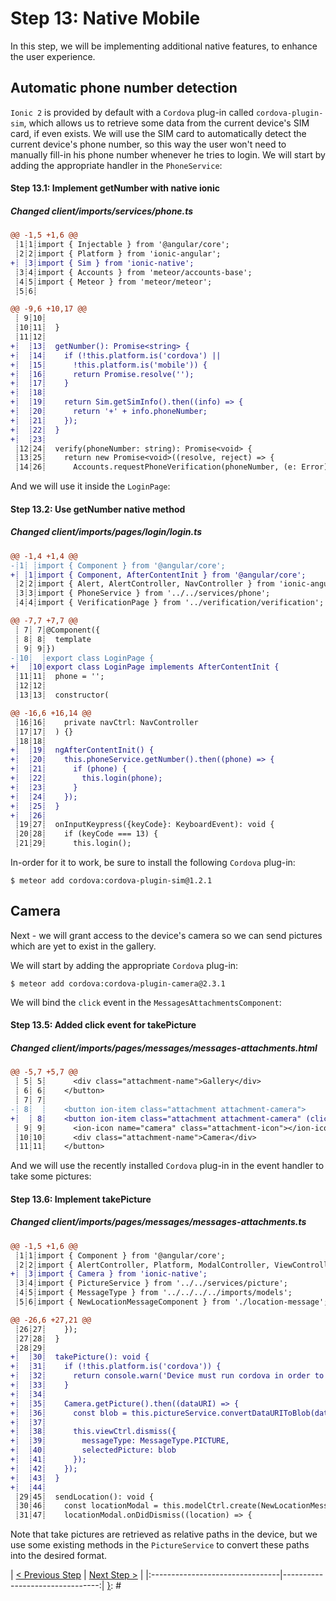 # Step 13: Native Mobile

In this step, we will be implementing additional native features, to enhance the user experience.

## Automatic phone number detection

`Ionic 2` is provided by default with a `Cordova` plug-in called `cordova-plugin-sim`, which allows us to retrieve some data from the current device's SIM card, if even exists. We will use the SIM card to automatically detect the current device's phone number, so this way the user won't need to manually fill-in his phone number whenever he tries to login. We will start by adding the appropriate handler in the `PhoneService`:

[{]: <helper> (diff_step 13.1)
#### Step 13.1: Implement getNumber with native ionic

##### Changed client/imports/services/phone.ts
```diff
@@ -1,5 +1,6 @@
 ┊1┊1┊import { Injectable } from '@angular/core';
 ┊2┊2┊import { Platform } from 'ionic-angular';
+┊ ┊3┊import { Sim } from 'ionic-native';
 ┊3┊4┊import { Accounts } from 'meteor/accounts-base';
 ┊4┊5┊import { Meteor } from 'meteor/meteor';
 ┊5┊6┊
```
```diff
@@ -9,6 +10,17 @@
 ┊ 9┊10┊
 ┊10┊11┊  }
 ┊11┊12┊
+┊  ┊13┊  getNumber(): Promise<string> {
+┊  ┊14┊    if (!this.platform.is('cordova') ||
+┊  ┊15┊      !this.platform.is('mobile')) {
+┊  ┊16┊      return Promise.resolve('');
+┊  ┊17┊    }
+┊  ┊18┊
+┊  ┊19┊    return Sim.getSimInfo().then((info) => {
+┊  ┊20┊      return '+' + info.phoneNumber;
+┊  ┊21┊    });
+┊  ┊22┊  }
+┊  ┊23┊
 ┊12┊24┊  verify(phoneNumber: string): Promise<void> {
 ┊13┊25┊    return new Promise<void>((resolve, reject) => {
 ┊14┊26┊      Accounts.requestPhoneVerification(phoneNumber, (e: Error) => {
```
[}]: #

And we will use it inside the `LoginPage`:

[{]: <helper> (diff_step 13.2)
#### Step 13.2: Use getNumber native method

##### Changed client/imports/pages/login/login.ts
```diff
@@ -1,4 +1,4 @@
-┊1┊ ┊import { Component } from '@angular/core';
+┊ ┊1┊import { Component, AfterContentInit } from '@angular/core';
 ┊2┊2┊import { Alert, AlertController, NavController } from 'ionic-angular';
 ┊3┊3┊import { PhoneService } from '../../services/phone';
 ┊4┊4┊import { VerificationPage } from '../verification/verification';
```
```diff
@@ -7,7 +7,7 @@
 ┊ 7┊ 7┊@Component({
 ┊ 8┊ 8┊  template
 ┊ 9┊ 9┊})
-┊10┊  ┊export class LoginPage {
+┊  ┊10┊export class LoginPage implements AfterContentInit {
 ┊11┊11┊  phone = '';
 ┊12┊12┊
 ┊13┊13┊  constructor(
```
```diff
@@ -16,6 +16,14 @@
 ┊16┊16┊    private navCtrl: NavController
 ┊17┊17┊  ) {}
 ┊18┊18┊
+┊  ┊19┊  ngAfterContentInit() {
+┊  ┊20┊    this.phoneService.getNumber().then((phone) => {
+┊  ┊21┊      if (phone) {
+┊  ┊22┊        this.login(phone);
+┊  ┊23┊      }
+┊  ┊24┊    });
+┊  ┊25┊  }
+┊  ┊26┊
 ┊19┊27┊  onInputKeypress({keyCode}: KeyboardEvent): void {
 ┊20┊28┊    if (keyCode === 13) {
 ┊21┊29┊      this.login();
```
[}]: #

In-order for it to work, be sure to install the following `Cordova` plug-in:

    $ meteor add cordova:cordova-plugin-sim@1.2.1

## Camera

Next - we will grant access to the device's camera so we can send pictures which are yet to exist in the gallery.

We will start by adding the appropriate `Cordova` plug-in:

    $ meteor add cordova:cordova-plugin-camera@2.3.1

We will bind the `click` event in the `MessagesAttachmentsComponent`:

[{]: <helper> (diff_step 13.5)
#### Step 13.5: Added click event for takePicture

##### Changed client/imports/pages/messages/messages-attachments.html
```diff
@@ -5,7 +5,7 @@
 ┊ 5┊ 5┊      <div class="attachment-name">Gallery</div>
 ┊ 6┊ 6┊    </button>
 ┊ 7┊ 7┊
-┊ 8┊  ┊    <button ion-item class="attachment attachment-camera">
+┊  ┊ 8┊    <button ion-item class="attachment attachment-camera" (click)="takePicture()">
 ┊ 9┊ 9┊      <ion-icon name="camera" class="attachment-icon"></ion-icon>
 ┊10┊10┊      <div class="attachment-name">Camera</div>
 ┊11┊11┊    </button>
```
[}]: #

And we will use the recently installed `Cordova` plug-in in the event handler to take some pictures:

[{]: <helper> (diff_step 13.6)
#### Step 13.6: Implement takePicture

##### Changed client/imports/pages/messages/messages-attachments.ts
```diff
@@ -1,5 +1,6 @@
 ┊1┊1┊import { Component } from '@angular/core';
 ┊2┊2┊import { AlertController, Platform, ModalController, ViewController } from 'ionic-angular';
+┊ ┊3┊import { Camera } from 'ionic-native';
 ┊3┊4┊import { PictureService } from '../../services/picture';
 ┊4┊5┊import { MessageType } from '../../../../imports/models';
 ┊5┊6┊import { NewLocationMessageComponent } from './location-message';
```
```diff
@@ -26,6 +27,21 @@
 ┊26┊27┊    });
 ┊27┊28┊  }
 ┊28┊29┊
+┊  ┊30┊  takePicture(): void {
+┊  ┊31┊    if (!this.platform.is('cordova')) {
+┊  ┊32┊      return console.warn('Device must run cordova in order to take pictures');
+┊  ┊33┊    }
+┊  ┊34┊
+┊  ┊35┊    Camera.getPicture().then((dataURI) => {
+┊  ┊36┊      const blob = this.pictureService.convertDataURIToBlob(dataURI);
+┊  ┊37┊
+┊  ┊38┊      this.viewCtrl.dismiss({
+┊  ┊39┊        messageType: MessageType.PICTURE,
+┊  ┊40┊        selectedPicture: blob
+┊  ┊41┊      });
+┊  ┊42┊    });
+┊  ┊43┊  }
+┊  ┊44┊
 ┊29┊45┊  sendLocation(): void {
 ┊30┊46┊    const locationModal = this.modelCtrl.create(NewLocationMessageComponent);
 ┊31┊47┊    locationModal.onDidDismiss((location) => {
```
[}]: #

Note that take pictures are retrieved as relative paths in the device, but we use some existing methods in the `PictureService` to convert these paths into the desired format.

[{]: <helper> (nav_step next_ref="https://angular-meteor.com/tutorials/whatsapp2/meteor/summary" prev_ref="https://angular-meteor.com/tutorials/whatsapp2/meteor/file-upload")
| [< Previous Step](https://angular-meteor.com/tutorials/whatsapp2/meteor/file-upload) | [Next Step >](https://angular-meteor.com/tutorials/whatsapp2/meteor/summary) |
|:--------------------------------|--------------------------------:|
[}]: #


